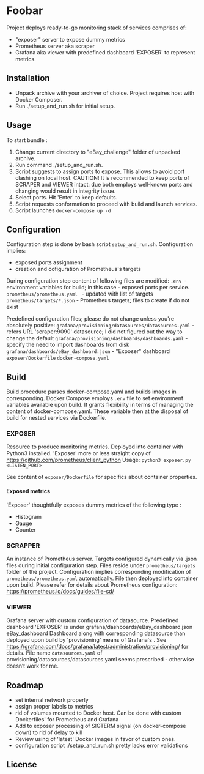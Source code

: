 # Foobar

Project deploys ready-to-go monitoring stack of services comprises of:
- "exposer" server to expose dummy metrics 
- Prometheus server aka scraper
- Grafana aka viewer with predefined dashboard 'EXPOSER' to represent metrics.



## Installation

- Unpack archive with your archiver of choice. Project requires host with Docker Composer.
- Run ./setup_and_run.sh for initial setup.

## Usage
To start bundle : 
1. Change current directory to "eBay_challenge" folder of unpacked archive.
2. Run command ./setup_and_run.sh.
3. Script suggests to assign ports to expose. This allows to avoid port clashing on local host.
CAUTION! It is recommended to keep ports of SCRAPER and VIEWER intact: due both employs 
well-known ports and changing would result in integrity issue.
4. Select ports. Hit 'Enter' to keep defaults. 
5. Script requests conformation to proceed with build and launch  services.
6. Script launches `docker-compose up -d`


## Configuration

Configuration step is done by bash script `setup_and_run.sh`. 
Configuration implies:
- exposed ports assignment
- creation and cofiguration of Prometheus's targets


During configuration step content of following files are modified:
`.env `- environment variables for build; in this case - exposed ports per service.
`prometheus/prometheus.yaml ` - updated with list of targets
`prometheus/targets/*.json` - Prometheus targets; files to create if do not exist

Predefined configuration files; please do not change unless you're absolutely positive:
	`grafana/provisioning/datasources/datasources.yaml` - refers URL 'scraper:9090' datasource; I did not figured out the way to change the default
	`grafana/provisioning/dashboards/dashboards.yaml`   - specify the need to import dashboards from disk
	`grafana/dashboards/eBay_dashboard.json`            - "Exposer" dashboard
	`exposer/Dockerfile`
	`docker-compose.yaml`
	

## Build

Build procedure parses docker-compose.yaml and builds images in corresponding.
Docker Compose employs `.env` file to set environment variables available upon build. 
It grants flexibility in terms of managing the content of docker-compose.yaml.
These variable then at the disposal of build for nested services via Dockerfile.

### EXPOSER
Resource to produce monitoring metrics. Deployed into container with Python3 installed.
'Exposer' more or less straight copy of https://github.com/prometheus/client_python
Usage:
`python3 exposer.py <LISTEN_PORT>`

See content of `exposer/Dockerfile` for specifics about container properties.

#### Exposed metrics
'Exposer' thoughtfully exposes dummy metrics of the following type :
- Histogram 
- Gauge 
- Counter 

### SCRAPPER

An instance of Prometheus server.
Targets configured dynamically via <target>.json files during initial configuration step.
Files reside under `prometheus/targets` folder of the project. 
Configuration implies corresponding modification of `prometheus/prometheus.yaml` automatically.
File then deployed into container upon build.
Please refer for details about Prometheus configuration: https://prometheus.io/docs/guides/file-sd/

### VIEWER

Grafana server with custom configuration of datasource. 
Predefined dashboard 'EXPOSER' is under grafana/dashboards/eBay_dashboard.json eBay_dashboard 
Dashboard along with corresponding datasource than deployed upon build by 'provisioning' means of 
Grafana's .
See https://grafana.com/docs/grafana/latest/administration/provisioning/ for details.
File name `datasources.yaml` of provisioning/datasources/datasources.yaml seems 
prescribed - otherwise doesn’t work for me.



## Roadmap
- set internal network properly
- assign proper labels to metrics
- rid of volumes mounted to Docker host. Can be done with custom Dockerfiles' for Prometheus 
  and Grafana
- Add to exposer  processing of SIGTERM signal (on docker-compose down) to rid of delay to kill
- Review using of 'latest' Docker images in favor of custom ones.
- configuration script ./setup_and_run.sh pretty lacks error validations




## License